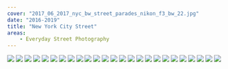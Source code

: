 ```yaml
---
cover: "2017_06_2017_nyc_bw_street_parades_nikon_f3_bw_22.jpg"
date: "2016-2019"
title: "New York City Street"
areas:
    - Everyday Street Photography
---
```


![](./2017_06_2017_nyc_bw_street_parades_nikon_f3_bw_22.jpg)
![](./2017_02_bw_nikon_f3_v2_nyc_6.jpg)
![](./2016_10_14_nyc_street_bw_nikon_f3_v2_32.jpg)
![](./2016_05_01_nyc_street_photography_bw_nikon_f3_77.jpg)
![](./2018_03_18_nyc_color_lomo_13.jpg)
![](./2017_10_31_NYC_193.jpg)
![](./2017_02_bw_nikon_f3_v2_nyc_43.jpg)
![](./2018_02_28_nyc_street_bw1.jpg)
![](./2017_10_10_nyc_bw_street_56.jpg)
![](./2016_11_03_nikon_f3_v2_bw_newyorkcity_2.jpg)
![](./2017_10_10_nyc_bw_street_13.jpg)
![](./2016_06_29_nikonf3_blackandwhite_street_people_20.jpg)
![](./2016_09_14_nyc_bw_nikon_f3_57.jpg)
![](./2016_07_03_olympus_xa_color_bw_brooklyn40.jpg)
![](./2016_10_14_nyc_street_bw_nikon_f3_v2_6.jpg)
![](./2018_04_02_nyc_color_lomo_71.jpg)
![](./fountain_1280.jpg)
![](./laurel-and-hardy.jpg)
![](./2018_sad_1.jpg)
![](./boom_box.jpg)
![](./stunned_1280.jpg)
![](./sailor.jpg)
![](./fourth-of-july_1280.jpg)
![](./2018_10_31_halloween_nyc_bw_film_52.jpg)
![](./2018_12_18_nostalgia_train_bw_15.jpg)
